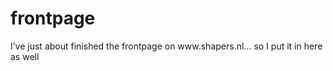 <!--
  id: 265
  date: 2003-12-01T11:32:02
  modified: 2014-08-15T21:32:04
  slug: frontpage
  type: post
  excerpt: <p>I&#8217;ve just about finished the frontpage on www.shapers.nl&#8230; so I put it in here as well</p>
  categories: Director
  tags: illustration
  inCv: 
  inPortfolio: 
  dateFrom: 
  dateTo: 
-->

# frontpage

<p>I&#8217;ve just about finished the frontpage on www.shapers.nl&#8230; so I put it in here as well</p>